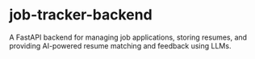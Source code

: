 # job-tracker-backend
A FastAPI backend for managing job applications, storing resumes, and providing AI-powered resume matching and feedback using LLMs.
